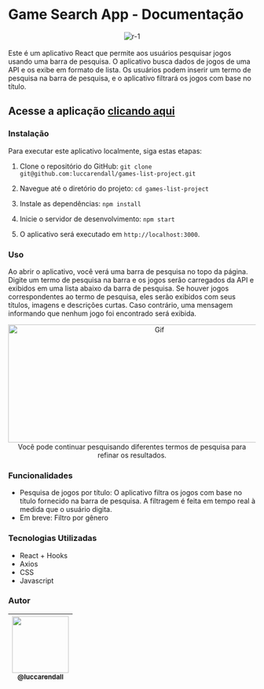 # Game Search App - Documentação
<div align="center">
<img src="https://i.ibb.co/68mss0h/r-1.png" alt="r-1" border="0">
</div>
<br/>
Este é um aplicativo React que permite aos usuários pesquisar jogos usando uma barra de pesquisa. O aplicativo busca dados de jogos de uma API e os exibe em formato de lista. Os usuários podem inserir um termo de pesquisa na barra de pesquisa, e o aplicativo filtrará os jogos com base no título.

## Acesse a aplicação [clicando aqui](google.com)

### Instalação

Para executar este aplicativo localmente, siga estas etapas:

1. Clone o repositório do GitHub:
```git clone git@github.com:luccarendall/games-list-project.git```
2. Navegue até o diretório do projeto: ```cd games-list-project```
3. Instale as dependências: ```npm install```
4. Inicie o servidor de desenvolvimento: ```npm start```

5. O aplicativo será executado em `http://localhost:3000`.

### Uso

Ao abrir o aplicativo, você verá uma barra de pesquisa no topo da página. Digite um termo de pesquisa na barra e os jogos serão carregados da API e exibidos em uma lista abaixo da barra de pesquisa. Se houver jogos correspondentes ao termo de pesquisa, eles serão exibidos com seus títulos, imagens e descrições curtas. Caso contrário, uma mensagem informando que nenhum jogo foi encontrado será exibida.

<div align="center">
<img src="https://media.giphy.com/media/1kgxjgjFbYdHGwv88x/giphy.gif" alt="Gif" width="600" height="240">
  <br/>
Você pode continuar pesquisando diferentes termos de pesquisa para refinar os resultados.
</div>


### Funcionalidades

- Pesquisa de jogos por título: O aplicativo filtra os jogos com base no título fornecido na barra de pesquisa. A filtragem é feita em tempo real à medida que o usuário digita.
- Em breve: Filtro por gênero

### Tecnologias Utilizadas

- React + Hooks
- Axios
- CSS
- Javascript
  
### Autor
| [<img src="https://avatars.githubusercontent.com/u/92706411?v=4" width=115><br><sub>@luccarendall</sub>](https://github.com/LuccaRendall) |
| :---: |
